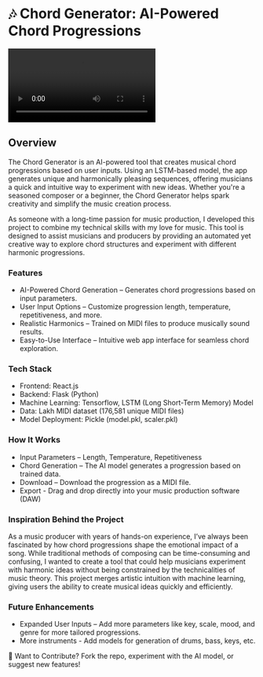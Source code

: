 # 🎶 Chord Generator: AI-Powered Chord Progressions

![App Demo](assets/chord_generator_demo2.mov)


## Overview
The Chord Generator is an AI-powered tool that creates musical chord progressions based on user inputs. Using an LSTM-based model, the app generates unique and harmonically pleasing sequences, offering musicians a quick and intuitive way to experiment with new ideas. Whether you're a seasoned composer or a beginner, the Chord Generator helps spark creativity and simplify the music creation process.

As someone with a long-time passion for music production, I developed this project to combine my technical skills with my love for music. This tool is designed to assist musicians and producers by providing an automated yet creative way to explore chord structures and experiment with different harmonic progressions.

### Features
  - AI-Powered Chord Generation – Generates chord progressions based on input parameters.
  - User Input Options – Customize progression length, temperature, repetitiveness, and more.
  - Realistic Harmonics – Trained on MIDI files to produce musically sound results.
  - Easy-to-Use Interface – Intuitive web app interface for seamless chord exploration.

### Tech Stack
  - Frontend: React.js
  - Backend: Flask (Python)
  - Machine Learning: Tensorflow, LSTM (Long Short-Term Memory) Model
  - Data: Lakh MIDI dataset (176,581 unique MIDI files)
  - Model Deployment: Pickle (model.pkl, scaler.pkl)

### How It Works
  - Input Parameters – Length, Temperature, Repetitiveness
  - Chord Generation – The AI model generates a progression based on trained data.
  - Download – Download the progression as a MIDI file.
  - Export - Drag and drop directly into your music production software (DAW)

### Inspiration Behind the Project
As a music producer with years of hands-on experience, I’ve always been fascinated by how chord progressions shape the emotional impact of a song. While traditional methods of composing can be time-consuming and confusing, I wanted to create a tool that could help musicians experiment with harmonic ideas without being constrained by the technicalities of music theory. This project merges artistic intuition with machine learning, giving users the ability to create musical ideas quickly and efficiently.

### Future Enhancements
  - Expanded User Inputs – Add more parameters like key, scale, mood, and genre for more tailored progressions.
  - More instruments - Add models for generation of drums, bass, keys, etc.



🚀 Want to Contribute?
Fork the repo, experiment with the AI model, or suggest new features!
